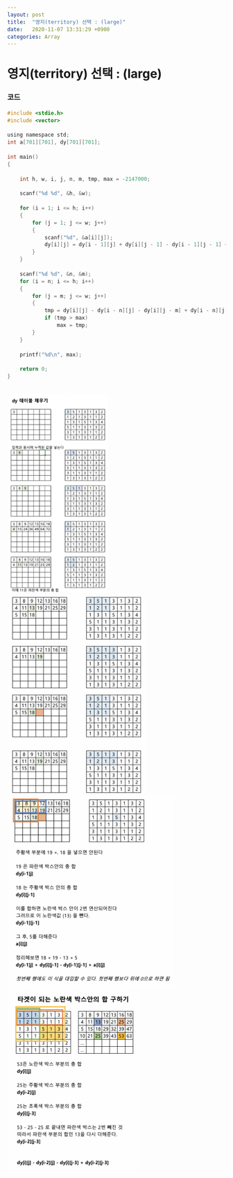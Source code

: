 ```yaml
---
layout: post
title:  "영지(territory) 선택 : (large)"
date:   2020-11-07 13:31:29 +0900
categories: Array
---
```

# 영지(territory) 선택 : (large)

### 코드

```c
#include <stdio.h>
#include <vector>

using namespace std;
int a[701][701], dy[701][701];

int main()
{

    int h, w, i, j, n, m, tmp, max = -2147000;

    scanf("%d %d", &h, &w);

    for (i = 1; i <= h; i++)
    {
        for (j = 1; j <= w; j++)
        {
            scanf("%d", &a[i][j]);
            dy[i][j] = dy[i - 1][j] + dy[i][j - 1] - dy[i - 1][j - 1] + a[i][j];
        }
    }

    scanf("%d %d", &n, &m);
    for (i = n; i <= h; i++)
    {
        for (j = m; j <= w; j++)
        {
            tmp = dy[i][j] - dy[i - n][j] - dy[i][j - m] + dy[i - n][j - m];
            if (tmp > max)
                max = tmp;
        }
    }

    printf("%d\n", max);

    return 0;
}
```

<br/>
<img src="/public/img/501.png" style="zoom:45%;"  />
<br/>
<img src="/public/img/502.png" style="zoom:45%;"  />
<br/>
<img src="/public/img/503.png" style="zoom:45%;"  />
<br/>
<img src="/public/img/504.png" style="zoom:45%;"  />